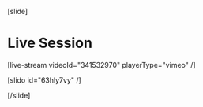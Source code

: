 [slide]
# Live Session

[live-stream videoId="341532970" playerType="vimeo" /]

[slido id="63hly7vy" /]

[/slide]
